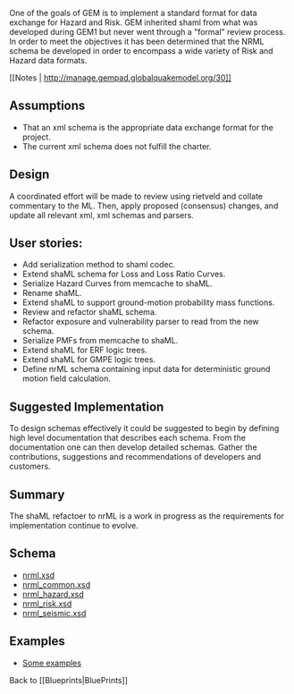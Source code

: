 One of the goals of GEM is to implement a standard format for data exchange for Hazard and Risk. GEM inherited shaml from what was developed during GEM1 but never went through a "formal" review process. In order to meet the objectives it has been determined that the NRML schema be developed in order to encompass a wide variety of Risk and Hazard data formats. 

[[Notes | http://manage.gempad.globalquakemodel.org/30]] 

## Assumptions
* That an xml schema is the appropriate data exchange format for the project.
* The current xml schema does not fulfill the charter.

## Design

A coordinated effort will be made to review using rietveld and collate commentary to the ML. Then, apply proposed (consensus) changes, and update all relevant xml, xml schemas and parsers.

## User stories:
* Add serialization method to shaml codec.
* Extend shaML schema for Loss and Loss Ratio Curves.
* Serialize Hazard Curves from memcache to shaML.
* Rename shaML.
* Extend shaML to support ground-motion probability mass functions.
* Review and refactor shaML schema.
* Refactor exposure and vulnerability parser to read from the new schema.
* Serialize PMFs from memcache to shaML.
* Extend shaML for ERF logic trees.
* Extend shaML for GMPE logic trees.
* Define nrML schema containing input data for deterministic ground motion field calculation.

## Suggested Implementation

To design schemas effectively it could be suggested to begin by defining high level documentation that describes each schema. From the documentation one can then develop detailed schemas. Gather the contributions, suggestions and recommendations of developers and customers. 

## Summary
The shaML refactoer to nrML is a work in progress as the requirements for implementation continue to evolve. 

## Schema
* [nrml.xsd](https://github.com/gem/oq-engine/blob/master/docs/schema/nrml.xsd)
* [nrml_common.xsd](https://github.com/gem/oq-engine/blob/master/docs/schema/nrml_common.xsd)
* [nrml_hazard.xsd](https://github.com/gem/oq-engine/blob/master/docs/schema/nrml_hazard.xsd)
* [nrml_risk.xsd](https://github.com/gem/oq-engine/blob/master/docs/schema/nrml_risk.xsd)
* [nrml_seismic.xsd](https://github.com/gem/oq-engine/blob/master/docs/schema/nrml_seismic.xsd)

## Examples
* [Some examples](https://github.com/gem/oq-engine/tree/master/docs/schema/examples)

Back to [[Blueprints|BluePrints]]
